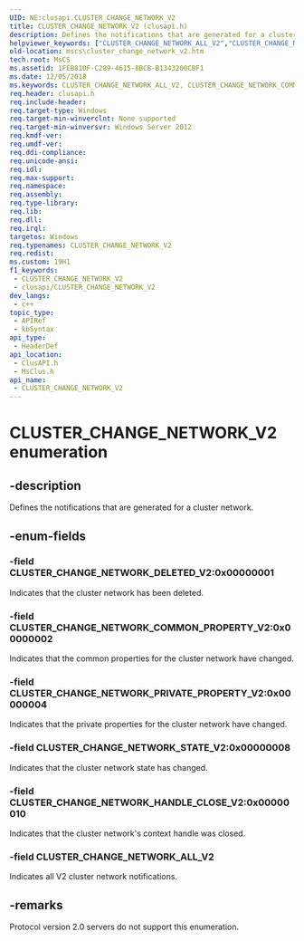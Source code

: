 ```yaml
---
UID: NE:clusapi.CLUSTER_CHANGE_NETWORK_V2
title: CLUSTER_CHANGE_NETWORK_V2 (clusapi.h)
description: Defines the notifications that are generated for a cluster network.
helpviewer_keywords: ["CLUSTER_CHANGE_NETWORK_ALL_V2","CLUSTER_CHANGE_NETWORK_COMMON_PROPERTY_V2","CLUSTER_CHANGE_NETWORK_DELETED_V2","CLUSTER_CHANGE_NETWORK_HANDLE_CLOSE_V2","CLUSTER_CHANGE_NETWORK_PRIVATE_PROPERTY_V2","CLUSTER_CHANGE_NETWORK_STATE_V2","CLUSTER_CHANGE_NETWORK_V2","CLUSTER_CHANGE_NETWORK_V2 enumeration [Failover Cluster]","clusapi/CLUSTER_CHANGE_NETWORK_ALL_V2","clusapi/CLUSTER_CHANGE_NETWORK_COMMON_PROPERTY_V2","clusapi/CLUSTER_CHANGE_NETWORK_DELETED_V2","clusapi/CLUSTER_CHANGE_NETWORK_HANDLE_CLOSE_V2","clusapi/CLUSTER_CHANGE_NETWORK_PRIVATE_PROPERTY_V2","clusapi/CLUSTER_CHANGE_NETWORK_STATE_V2","clusapi/CLUSTER_CHANGE_NETWORK_V2","msclus/CLUSTER_CHANGE_NETWORK_ALL_V2","msclus/CLUSTER_CHANGE_NETWORK_COMMON_PROPERTY_V2","msclus/CLUSTER_CHANGE_NETWORK_DELETED_V2","msclus/CLUSTER_CHANGE_NETWORK_HANDLE_CLOSE_V2","msclus/CLUSTER_CHANGE_NETWORK_PRIVATE_PROPERTY_V2","msclus/CLUSTER_CHANGE_NETWORK_STATE_V2","msclus/CLUSTER_CHANGE_NETWORK_V2","mscs.cluster_change_network_v2"]
old-location: mscs\cluster_change_network_v2.htm
tech.root: MsCS
ms.assetid: 1FEB810F-C289-4615-8BCB-B1343200CBF1
ms.date: 12/05/2018
ms.keywords: CLUSTER_CHANGE_NETWORK_ALL_V2, CLUSTER_CHANGE_NETWORK_COMMON_PROPERTY_V2, CLUSTER_CHANGE_NETWORK_DELETED_V2, CLUSTER_CHANGE_NETWORK_HANDLE_CLOSE_V2, CLUSTER_CHANGE_NETWORK_PRIVATE_PROPERTY_V2, CLUSTER_CHANGE_NETWORK_STATE_V2, CLUSTER_CHANGE_NETWORK_V2, CLUSTER_CHANGE_NETWORK_V2 enumeration [Failover Cluster], clusapi/CLUSTER_CHANGE_NETWORK_ALL_V2, clusapi/CLUSTER_CHANGE_NETWORK_COMMON_PROPERTY_V2, clusapi/CLUSTER_CHANGE_NETWORK_DELETED_V2, clusapi/CLUSTER_CHANGE_NETWORK_HANDLE_CLOSE_V2, clusapi/CLUSTER_CHANGE_NETWORK_PRIVATE_PROPERTY_V2, clusapi/CLUSTER_CHANGE_NETWORK_STATE_V2, clusapi/CLUSTER_CHANGE_NETWORK_V2, msclus/CLUSTER_CHANGE_NETWORK_ALL_V2, msclus/CLUSTER_CHANGE_NETWORK_COMMON_PROPERTY_V2, msclus/CLUSTER_CHANGE_NETWORK_DELETED_V2, msclus/CLUSTER_CHANGE_NETWORK_HANDLE_CLOSE_V2, msclus/CLUSTER_CHANGE_NETWORK_PRIVATE_PROPERTY_V2, msclus/CLUSTER_CHANGE_NETWORK_STATE_V2, msclus/CLUSTER_CHANGE_NETWORK_V2, mscs.cluster_change_network_v2
req.header: clusapi.h
req.include-header: 
req.target-type: Windows
req.target-min-winverclnt: None supported
req.target-min-winversvr: Windows Server 2012
req.kmdf-ver: 
req.umdf-ver: 
req.ddi-compliance: 
req.unicode-ansi: 
req.idl: 
req.max-support: 
req.namespace: 
req.assembly: 
req.type-library: 
req.lib: 
req.dll: 
req.irql: 
targetos: Windows
req.typenames: CLUSTER_CHANGE_NETWORK_V2
req.redist: 
ms.custom: 19H1
f1_keywords:
 - CLUSTER_CHANGE_NETWORK_V2
 - clusapi/CLUSTER_CHANGE_NETWORK_V2
dev_langs:
 - c++
topic_type:
 - APIRef
 - kbSyntax
api_type:
 - HeaderDef
api_location:
 - ClusAPI.h
 - MsClus.h
api_name:
 - CLUSTER_CHANGE_NETWORK_V2
---
```


# CLUSTER_CHANGE_NETWORK_V2 enumeration


## -description

Defines the notifications that are generated for a cluster network.

## -enum-fields

### -field CLUSTER_CHANGE_NETWORK_DELETED_V2:0x00000001

Indicates that the cluster network has been deleted.

### -field CLUSTER_CHANGE_NETWORK_COMMON_PROPERTY_V2:0x00000002

Indicates that the common properties for the cluster network have changed.

### -field CLUSTER_CHANGE_NETWORK_PRIVATE_PROPERTY_V2:0x00000004

Indicates that the private properties for the cluster network have changed.

### -field CLUSTER_CHANGE_NETWORK_STATE_V2:0x00000008

Indicates that the cluster network state has changed.

### -field CLUSTER_CHANGE_NETWORK_HANDLE_CLOSE_V2:0x00000010

Indicates that the cluster network's context handle was closed.

### -field CLUSTER_CHANGE_NETWORK_ALL_V2

Indicates all V2 cluster network notifications.

## -remarks

Protocol version 2.0 servers do not support this enumeration.


